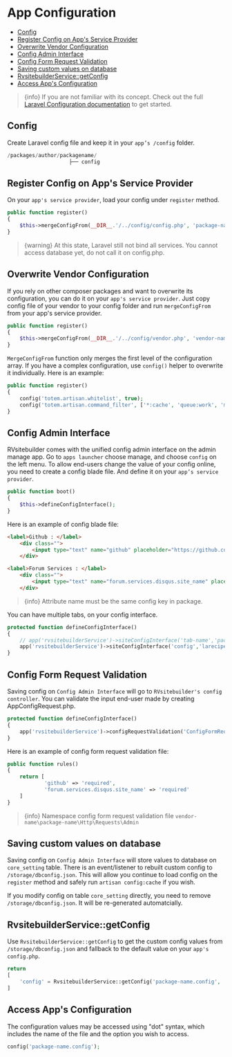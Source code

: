 # App Configuration

  - [Config](#Config)
  - [Register Config on App's Service Provider](#Register-Config-on-App's-Service-Provider)
  - [Overwrite Vendor Configuration](#Overwrite-Vendor-Configuration) 
  - [Config Admin Interface ](#Config-Admin-Interface) 
  - [Config Form Request Validation](#Config-Form-Request-Validation)
  - [Saving custom values on database](#Saving-custom-values-on-database) 
  - [RvsitebuilderService::getConfig](#RvsitebuilderService-getConfig)
  - [Access App's Configuration](#Access-App's-Configuration)

> {info} If you are not familiar with its concept. Check out the full [Laravel Configuration documentation](https://laravel.com/docs/master/configuration) to get started. 

<a name="Config"></a>
## Config 

Create Laravel config file and keep it in your `app’s /config` folder.

```php
/packages/author/packagename/
                    ├── config
```
<a name="Register-Config-on-App's-Service-Provider"></a>
## Register Config on App's Service Provider

On your `app's service provider`, load your config under `register` method. 

```php
public function register()
{
    $this->mergeConfigFrom(__DIR__.'/../config/config.php', 'package-name'); 
}
```
> {warning} At this state, Laravel still not bind all services. You cannot access database yet, do not call it on config.php.

<a name="Overwrite-Vendor-Configuration"></a>
## Overwrite Vendor Configuration

If you rely on other composer packages and want to overwrite its configuration, you can do it on your `app's service provider`. Just copy config file of your vendor to your config folder and run `mergeConfigFrom` from your app's service provider.

```php
public function register()
{
    $this->mergeConfigFrom(__DIR__.'/../config/vendor.php', 'vendor-name');
}
```

`MergeConfigFrom` function only merges the first level of the configuration array. If you have a complex configuration, use `config()` helper to overwrite it individually. Here is an example:

```php
public function register()
{
    config('totem.artisan.whitelist', true);
    config('totem.artisan.command_filter', ['*:cache', 'queue:work', 'medialibrary:*']);
}
```

<a name="Config-Admin-Interface"></a>
## Config Admin Interface 

RVsitebuilder comes with the unified config admin interface on the admin manage app. Go to `apps launcher` choose manage, and choose `config` on the left menu. To allow end-users change the value of your config online, you need to create a config blade file. And define it on your `app’s service provider`.
 
```php
public function boot()
{ 
    $this->defineConfigInterface();
}
```

Here is an example of config blade file:
```html
<label>Github : </label> 
    <div class="">
        <input type="text" name="github" placeholder="https://github.com/rvsitebuilder/developer-docs" value="config('larecipe.github')">
    </div>    

<label>Forum Services : </label>
    <div class="">
        <input type="text" name="forum.services.disqus.site_name" placeholder="rvsitebuilder" value="config('larecipe.forum.services.disqus.site_name')">
    </div>
```
> {info} Attribute name must be the same config key in package.

You can have multiple tabs, on your config interface. 
```php
protected function defineConfigInterface()
{
    // app('rvsitebuilderService')->siteConfigInterface('tab-name','package-name::blade-file-path');
    app('rvsitebuilderService')->siteConfigInterface('config','larecipe::admin.config'); 
}
```
<a name="Config-Form-Request-Validation"></a>
## Config Form Request Validation

Saving config on `Config Admin Interface`  will go to `RVsitebuilder's config controller`. You can validate the input end-user made by creating AppConfigRequest.php.

```php
protected function defineConfigInterface()
{
    app('rvsitebuilderService')->configRequestValidation('ConfigFormRequest');  
}
```

Here is an example of config form request validation file:
```php
public function rules()
{        
    return [  
            'github' => 'required', 
            'forum.services.disqus.site_name' => 'required'
    ]
}
```
> {info} Namespace config form request validation file `vendor-name\package-name\Http\Requests\Admin` 

<a name="Saving-custom-values-on-database"></a>
## Saving custom values on database

Saving config on `Config Admin Interface` will store values to database on `core_setting` table. There is an event/listener to rebuilt custom config to  `/storage/dbconfig.json`. This will allow you continue to load config on the `register` method and safely run `artisan config:cache` if you wish.

If you modify config on table `core_setting` directly, you need to remove `/storage/dbconfig.json`. It will be re-generated automatcially.

<a name="RvsitebuilderService-getConfig"></a>
## RvsitebuilderService::getConfig

Use `RvsitebuilderService::getConfig` to get the custom config values from `/storage/dbconfig.json` and fallback to the default value on your `app's config.php`.

```php
return 
[
    'config' = RvsitebuilderService::getConfig('package-name.config', 'defaultValue') 
]
```

<a name="Access-App's-Configuration"></a>
## Access App's Configuration

The configuration values may be accessed using "dot" syntax, which includes the name of the file and the option you wish to access. 

```php
config('package-name.config');
```



